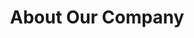 ---
title: "About Our Company"
description: "this our meta description"
draft: false
bg_image: "images/featue-bg.jpg"
---
